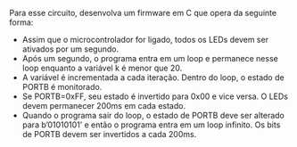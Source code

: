 Para esse circuito, desenvolva um firmware em C que opera da seguinte forma:

* Assim que o microcontrolador for ligado, todos os LEDs devem ser ativados por um segundo.
* Após um segundo, o programa entra em um loop e permanece nesse loop enquanto a variável k é menor que 20.
* A variável é incrementada a cada iteração. Dentro do loop, o estado de PORTB é monitorado.
* Se PORTB=0xFF, seu estado é invertido para 0x00 e vice versa. O LEDs devem permanecer 200ms em cada estado.
* Quando o programa sair do loop, o estado de PORTB deve ser alterado para b’01010101’ e então o programa entra 
  em um loop infinito. Os bits de PORTB devem ser invertidos a cada 200ms.
